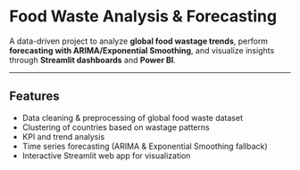 # Food Waste Analysis & Forecasting

A data-driven project to analyze **global food wastage trends**, perform **forecasting with ARIMA/Exponential Smoothing**, and visualize insights through **Streamlit dashboards** and **Power BI**.

---

## Features
- Data cleaning & preprocessing of global food waste dataset  
- Clustering of countries based on wastage patterns  
- KPI and trend analysis  
- Time series forecasting (ARIMA & Exponential Smoothing fallback)  
- Interactive Streamlit web app for visualization  
